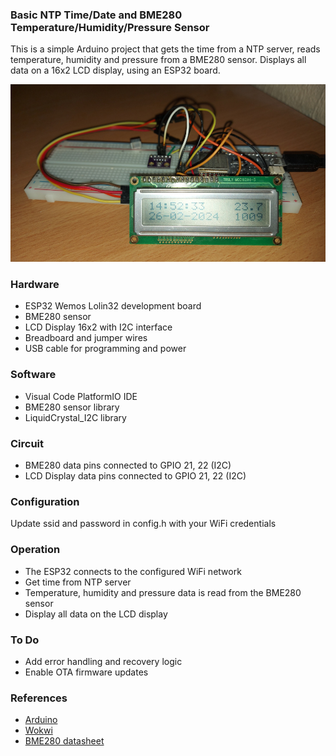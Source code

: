 ### Basic NTP Time/Date and BME280 Temperature/Humidity/Pressure Sensor
This is a simple Arduino project that gets the time from a NTP server, reads temperature, humidity and pressure from a BME280 sensor. Displays all data on a 16x2 LCD display, using an ESP32 board.

![picture](breadbord.jpg)

### Hardware
* ESP32 Wemos Lolin32 development board
* BME280 sensor
* LCD Display 16x2 with I2C interface
* Breadboard and jumper wires
* USB cable for programming and power

### Software
* Visual Code PlatformIO IDE
* BME280 sensor library
* LiquidCrystal_I2C library

### Circuit
* BME280 data pins connected to GPIO 21, 22 (I2C)
* LCD Display data pins connected to GPIO 21, 22 (I2C)

### Configuration
Update ssid and password in config.h with your WiFi credentials

### Operation
* The ESP32 connects to the configured WiFi network
* Get time from NTP server
* Temperature, humidity and pressure data is read from the BME280 sensor
* Display all data on the LCD display

### To Do
* Add error handling and recovery logic
* Enable OTA firmware updates

### References
* [Arduino](https://www.arduino.cc/)
* [Wokwi](https://wokwi.com/)
* [BME280 datasheet](https://www.bosch-sensortec.com/products/environmental-sensors/humidity-sensors-bme280/)
